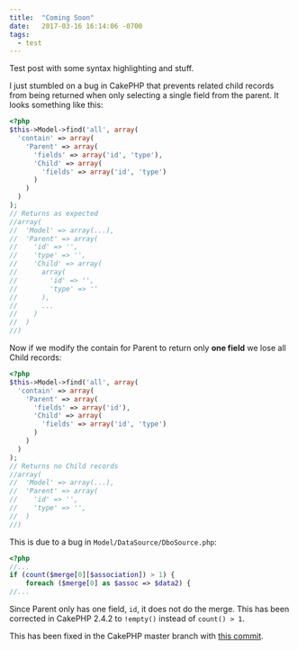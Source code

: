 ```yaml
---
title:  "Coming Soon"
date:   2017-03-16 16:14:06 -0700
tags:
  - test
---
```


Test post with some syntax highlighting and stuff.

I just stumbled on a bug in CakePHP that prevents related child records from being returned when only selecting a single field from the parent. It looks something like this:

```php
<?php
$this->Model->find('all', array(
  'contain' => array(
    'Parent' => array(
      'fields' => array('id', 'type'),
      'Child' => array(
        'fields' => array('id', 'type')
      )
    )
  )
);
// Returns as expected
//array(
//  'Model' => array(...),
//  'Parent' => array(
//    'id' => '',
//    'type' => '',
//    'Child' => array(
//      array(
//        'id' => '',
//        'type' => ''
//      ),
//      ...
//    )
//  )
//)
```

Now if we modify the contain for Parent to return only **one field** we lose all Child records:

```php
<?php
$this->Model->find('all', array(
  'contain' => array(
    'Parent' => array(
      'fields' => array('id'),
      'Child' => array(
        'fields' => array('id', 'type')
      )
    )
  )
);
// Returns no Child records
//array(
//  'Model' => array(...),
//  'Parent' => array(
//    'id' => '',
//    'type' => '',
//  )
//)
```

This is due to a bug in `Model/DataSource/DboSource.php`:

```php
<?php
//...
if (count($merge[0][$association]) > 1) {
    foreach ($merge[0] as $assoc => $data2) {
//...
```
Since Parent only has one field, `id`, it does not do the merge. This has been corrected in CakePHP 2.4.2 to `!empty()` instead of `count() > 1`.

This has been fixed in the CakePHP master branch with [this commit](https://github.com/cakephp/cakephp/commit/940a51b5faa0b88fa5334764c19f93fe8364ef30).

